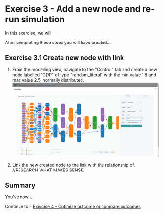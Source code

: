 # Exercise 3 - Add a new node and re-run simulation

In this exercise, we will 

After completing these steps you will have created...

## Exercise 3.1 Create new node with link

1. From the modelling view, navigate to the "Control" tab and create a new node labelled "GDP" of type "random_literal" with the min value 1.8 and max value 2.5, normally distributed.
![](/exercises/ex3/images/ex3_1_1.png)

2. Link the new created node to the link with the relationship of. //RESEARCH  WHAT MAKES SENSE.



## Summary

You've now ...

Continue to - [Exercise 4 - Optimize outcome or compare outcomes](../ex4/README.md)